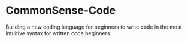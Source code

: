 # CommonSense-Code
Building a new coding language for beginners to write code in the most intuitive syntax for written code beginners. 
